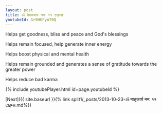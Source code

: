 ```yaml
---
layout: post
title: ॐ वेदकराय नमः ११ टाइम्स
youtubeId: Sr9HEFyo70Q
---
```

 
 
Helps get goodness, bliss and peace and God's blessings
 
Helps remain focused, help generate inner energy 
 
Helps boost physical and mental health 
 
Helps remain grounded and generates a sense of gratitude towards the greater power 
 
Helps reduce bad karma
 
 
 
 


{% include youtubePlayer.html id=page.youtubeId %}
 
[Next]({{ site.baseurl }}{% link  split1/_posts/2013-10-23-ॐ मातृकार्य नमः ११ टाइम्स.md%})
 
